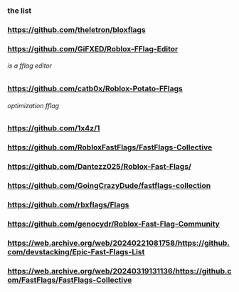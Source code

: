 ### the list
### https://github.com/theletron/bloxflags

### https://github.com/GiFXED/Roblox-FFlag-Editor
###### is a fflag editor


### https://github.com/catb0x/Roblox-Potato-FFlags
###### optimization fflag

### https://github.com/1x4z/1

### https://github.com/RobloxFastFlags/FastFlags-Collective

### https://github.com/Dantezz025/Roblox-Fast-Flags/

### https://github.com/GoingCrazyDude/fastflags-collection

### https://github.com/rbxflags/Flags

### https://github.com/genocydr/Roblox-Fast-Flag-Community

### https://web.archive.org/web/20240221081758/https://github.com/devstacking/Epic-Fast-Flags-List

### https://web.archive.org/web/20240319131136/https://github.com/FastFlags/FastFlags-Collective
